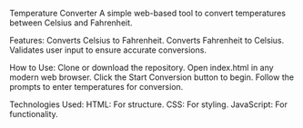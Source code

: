 Temperature Converter
A simple web-based tool to convert temperatures between Celsius and Fahrenheit.

Features:
Converts Celsius to Fahrenheit.
Converts Fahrenheit to Celsius.
Validates user input to ensure accurate conversions.


How to Use:
Clone or download the repository.
Open index.html in any modern web browser.
Click the Start Conversion button to begin.
Follow the prompts to enter temperatures for conversion.


Technologies Used:
HTML: For structure.
CSS: For styling.
JavaScript: For functionality.
